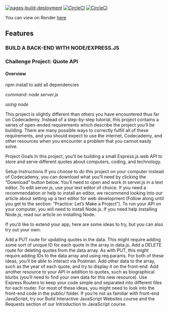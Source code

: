 [![pages-build-deployment](https://github.com/SOliv1/api-quote-challenge/actions/workflows/pages/pages-build-deployment/badge.svg)](https://github.com/SOliv1/api-quote-challenge/actions/workflows/pages/pages-build-deployment)
[![CircleCI](https://dl.circleci.com/status-badge/img/gh/SOliv1/api-quote-challenge/tree/circleci-project-setup.svg?style=svg)](https://dl.circleci.com/status-badge/redirect/gh/SOliv1/api-quote-challenge/tree/circleci-project-setup)
[![CircleCI](https://dl.circleci.com/status-badge/img/gh/SOliv1/api-quote-challenge/tree/circleci-project-setup.svg?style=svg)](https://dl.circleci.com/status-badge/redirect/gh/SOliv1/api-quote-challenge/tree/circleci-project-setup)

You can view on Render [here](https://quote-api.onrender.com/)

## Features

### BUILD A BACK-END WITH NODE/EXPRESS.JS

### Challenge Project: Quote API

#### Overview

npm install to add all dependencies

*command: node server.js*

*using node* 

This project is slightly different than others you have encountered thus far on Codecademy. Instead of a step-by-step tutorial, this project contains a series of open-ended requirements which describe the project you’ll be building. There are many possible ways to correctly fulfill all of these requirements, and you should expect to use the internet, Codecademy, and other resources when you encounter a problem that you cannot easily solve.

Project Goals
In this project, you’ll be building a small Express.js web API to store and serve different quotes about computers, coding, and technology.

Setup Instructions
If you choose to do this project on your computer instead of Codecademy, you can download what you’ll need by clicking the “Download” button below. You’ll need to open and work in server.js in a text editor. To edit server.js, use your text editor of choice. If you need a recommendation or help to install an editor, we recommend looking into our article about setting up a text editor for web development (Follow along until you get to the section: “Practice: Let’s Make a Project”). To run your API on your computer, you will need to install Node.js. If you need help installing Node.js, read our article on installing Node.

If you’d like to extend your app, here are some ideas to try, but you can also try out your own:

Add a PUT route for updating quotes in the data. This might require adding some sort of unique ID for each quote in the array in data.js.
Add a DELETE route for deleting quotes from the data array. As with PUT, this might require adding IDs to the data array and using req.params. For both of these ideas, you’ll be able to interact via Postman.
Add other data to the array, such as the year of each quote, and try to display it on the front-end.
Add another resource to your API in addition to quotes, such as biographical blurbs (you’ll need to find your own data for this new resource). Use Express Routers to keep your code simple and separated into different files for each router.
For most of these ideas, you might need to look into the front-end code in the public/ folder. If you’re not as familiar with front-end JavaScript, try our Build Interactive JavaScript Websites course and the Requests section of our Introduction to JavaScript course.
